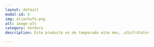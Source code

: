 ```yaml
---
layout: default
modal-id: 5
img: alcachofa.png
alt: image-alt
category: Verdura
description: Este producto es de temporada este mes, ¡disfrútalo!

---
```

